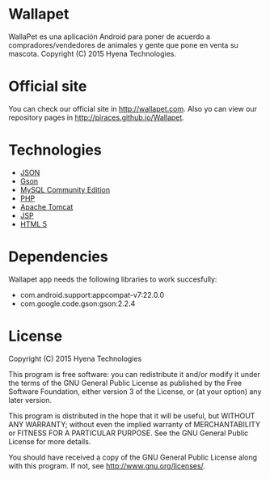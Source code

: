 # Wallapet
WallaPet es una aplicación Android para poner de acuerdo a compradores/vendedores de animales
y gente que pone en venta su mascota. 
Copyright (C) 2015 Hyena Technologies.

# Official site
You can check our official site in http://wallapet.com.
Also yo can view our repository pages in http://piraces.github.io/Wallapet.

# Technologies
- [JSON](http://json.org/)
- [Gson](https://code.google.com/p/google-gson/)
- [MySQL Community Edition](https://www.mysql.com/products/community/)
- [PHP](https://php.net/)
- [Apache Tomcat](https://tomcat.apache.org/)
- [JSP](http://www.oracle.com/technetwork/java/javaee/jsp/index.html)
- [HTML 5](http://www.w3.org/TR/html5/)

# Dependencies
Wallapet app needs the following libraries to work succesfully:
- com.android.support:appcompat-v7:22.0.0
- com.google.code.gson:gson:2.2.4

# License
Copyright (C) 2015 Hyena Technologies

This program is free software: you can redistribute it and/or modify
it under the terms of the GNU General Public License as published by
the Free Software Foundation, either version 3 of the License, or
(at your option) any later version.

This program is distributed in the hope that it will be useful,
but WITHOUT ANY WARRANTY; without even the implied warranty of
MERCHANTABILITY or FITNESS FOR A PARTICULAR PURPOSE.  See the
GNU General Public License for more details.

You should have received a copy of the GNU General Public License
along with this program.  If not, see <http://www.gnu.org/licenses/>.
